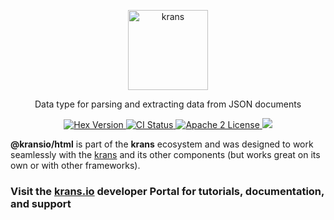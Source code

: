<p align="center">
  <a href="https://krans.io">
    <img alt="krans" src="https://raw.githubusercontent.com/kransio/assets/master/icons/png/icon-brand.png" width="128">
  </a>
</p>

<p align="center">
  Data type for parsing and extracting data from JSON documents
</p>

<p align="center">
  <a href="https://www.npmjs.com/package/@krans/json">
    <img alt="Hex Version" src="https://img.shields.io/npm/v/@kransio/html.svg">
  </a>
  <a href="https://github.com/kransio/html/actions">
    <img alt="CI Status" src="https://github.com/kransio/html/workflows/ci/badge.svg">
  </a>
  <a href="https://opensource.org/licenses/Apache-2.0">
    <img alt="Apache 2 License" src="https://img.shields.io/npm/l/krans">
  </a>
  <a href="https://codecov.io/gh/kransio/html">
    <img src="https://codecov.io/gh/kransio/html/branch/master/graph/badge.svg?token=CYpB9H2ah3"/>
  </a>
</p>

**@kransio/html** is part of the **krans** ecosystem and was designed to work seamlessly with the [krans](https://krans.io) and its other components (but works great on its own or with other frameworks).

### Visit the [krans.io](https://krans.io) developer Portal for tutorials, documentation, and support